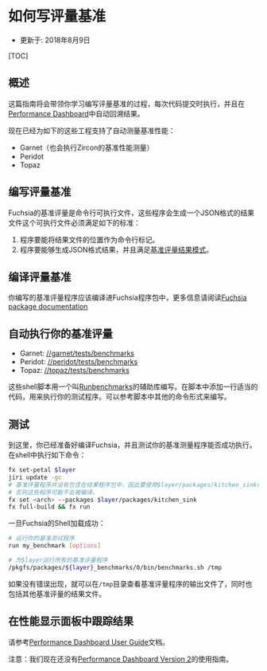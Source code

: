 <!--
# How to write benchmarks
-->

# 如何写评量基准

<!--
* Updated: 2018 August 9
-->

* 更新于: 2018年8月9日

[TOC]

<!--
## Overview
-->

## 概述

<!--
This guide will walk you through the process of writing a benchmark, running it at every
commit, and automatically tracking the results in the [Performance Dashboard].
-->

这篇指南将会带领你学习编写评量基准的过程，每次代码提交时执行，并且在[Performance Dashboard]中自动回溯结果。

<!--
Today we support automating benchmarks for these projects:
* Garnet (Also runs Zircon benchmarks)
* Peridot
* Topaz
-->

现在已经为如下的这些工程支持了自动测量基准性能：
* Garnet（也会执行Zircon的基准性能测量）
* Peridot
* Topaz

<!--
## Writing a benchmark
-->

## 编写评量基准

<!--
Fuchsia benchmarks are command-line executables that produce a JSON results file.  The
executable must meet the following criteria:

1. It accepts the location to the results file as a command line flag.
2. It produces JSON results that match the [benchmark results schema]:
-->

Fuchsia的基准评量是命令行可执行文件，这些程序会生成一个JSON格式的结果文件这个可执行文件必须满足如下的标准：

1. 程序要能将结果文件的位置作为命令行标记。
2. 程序要能够生成JSON格式结果，并且满足[基准评量结果模式]。

<!--
## Building your benchmark

Your benchmark executable should be built into a Fuchsia package.  For more information
please read the [Fuchsia package documentation].
-->

## 编译评量基准

你编写的基准评量程序应该编译进Fuchsia程序包中，更多信息请阅读[Fuchsia package documentation]

<!--
## Automating your benchmark

We have shell scripts that run all of a layer's benchmarks at every commit to that layer.

* Garnet: [//garnet/tests/benchmarks](https://fuchsia.googlesource.com/garnet/+/master/tests/benchmarks)
* Peridot: [//peridot/tests/benchmarks](https://fuchsia.googlesource.com/peridot/+/master/tests/benchmarks)
* Topaz: [//topaz/tests/benchmarks](https://fuchsia.googlesource.com/topaz/+/master/tests/benchmarks)

These shell scripts are written using a helper library called [Runbenchmarks].  Add a
command to the appropriate script to execute your test.  See the existing commands for
examples.
-->

## 自动执行你的基准评量

* Garnet: [//garnet/tests/benchmarks](https://fuchsia.googlesource.com/garnet/+/master/tests/benchmarks)
* Peridot: [//peridot/tests/benchmarks](https://fuchsia.googlesource.com/peridot/+/master/tests/benchmarks)
* Topaz: [//topaz/tests/benchmarks](https://fuchsia.googlesource.com/topaz/+/master/tests/benchmarks)

这些shell脚本用一个叫[Runbenchmarks]的辅助库编写。在脚本中添加一行适当的代码，用来执行你的测试程序。可以参考脚本中其他的命令形式来编写。

<!--
## Testing

At this point, you're ready to build Fuchsia and test that your benchmark runs
successfully. Run the following in a shell:

```sh
fx set-petal $layer
jiri update -gc
# Benchmarks are not included in production packages, so use $layer/packages/kitchen_sink
# or they will not be built.
fx set <arch> --packages $layer/packages/kitchen_sink
fx full-build && fx run
```

Once the Fuchsia shell is loaded:

```sh
# Run just your benchmark
run my_benchmark [options]

# Run all benchmarks for $layer
/pkgfs/packages/${layer}_benchmarks/0/bin/benchmarks.sh /tmp
```

If no errors occurred, you should see your benchmark's output file in `/tmp`, along with
the results files of other benchmarks.
-->

## 测试

到这里，你已经准备好编译Fuchsia，并且测试你的基准测量程序能否成功执行。在shell中执行如下命令：

```sh
fx set-petal $layer
jiri update -gc
# 基准评量程序并没有包含在结果程序包中，因此要使用$layer/packages/kitchen_sink编译参数
# 否则这些程序可能不会被编译。
fx set <arch> --packages $layer/packages/kitchen_sink
fx full-build && fx run
```

一旦Fuchsia的Shell加载成功：

```sh
# 运行你的基准测试程序
run my_benchmark [options]

# 为$layer运行所有的基准评量程序
/pkgfs/packages/${layer}_benchmarks/0/bin/benchmarks.sh /tmp
```

如果没有错误出现，就可以在`/tmp`目录查看基准评量程序的输出文件了，同时也包括其他基准评量的结果文件。

<!--
## Tracking in the performance dashboard

Please see the [Performance Dashboard User Guide]

NOTE: We do not yet have a User guide for the [Performance Dashboard Version 2].

[benchmark results schema]: results_schema.md
[Fuchsia package documentation]: /development/build/packages.md
[Performance Dashboard]: https://chromeperf.appspot.com/report
[Performance Dashboard User Guide]: catapult_user_guide.md
[Performance Dashboard Version 2]: https://v2spa-dot-chromeperf.appspot.com/
[Runbenchmarks]: https://fuchsia.googlesource.com/garnet/+/master/testing/runbenchmarks
[//zircon/system/ulib/perftest]: https://fuchsia.googlesource.com/zircon/+/master/system/ulib/perftest/
[//garnet/go/src/benchmarks]: https://fuchsia.googlesource.com/garnet/+/master/go/src/benchmarks
-->

## 在性能显示面板中跟踪结果

请参考[Performance Dashboard User Guide]文档。

注意：我们现在还没有[Performance Dashboard Version 2]的使用指南。

[基准评量结果模式]: results_schema.md
[Fuchsia package documentation]: /development/build/packages.md
[Performance Dashboard]: https://chromeperf.appspot.com/report
[Performance Dashboard User Guide]: catapult_user_guide.md
[Performance Dashboard Version 2]: https://v2spa-dot-chromeperf.appspot.com/
[Runbenchmarks]: https://fuchsia.googlesource.com/garnet/+/master/testing/runbenchmarks
[//zircon/system/ulib/perftest]: https://fuchsia.googlesource.com/zircon/+/master/system/ulib/perftest/
[//garnet/go/src/benchmarks]: https://fuchsia.googlesource.com/garnet/+/master/go/src/benchmarks

